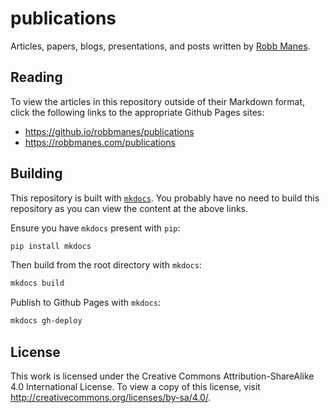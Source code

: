 # publications
Articles, papers, blogs, presentations, and posts written by [Robb Manes](https://robbmanes.com).

## Reading
To view the articles in this repository outside of their Markdown format, click the following links to the appropriate Github Pages sites:
- https://github.io/robbmanes/publications
- https://robbmanes.com/publications

## Building
This repository is built with [`mkdocs`](https://www.mkdocs.org).  You probably have no need to build this repository as you can view the content at the above links.

Ensure you have `mkdocs` present with `pip`:
```bash
pip install mkdocs
```

Then build from the root directory with `mkdocs`:
```bash
mkdocs build
```

Publish to Github Pages with `mkdocs`:
```bash
mkdocs gh-deploy
```

## License
This work is licensed under the Creative Commons Attribution-ShareAlike 4.0 International License. To view a copy of this license, visit
http://creativecommons.org/licenses/by-sa/4.0/.